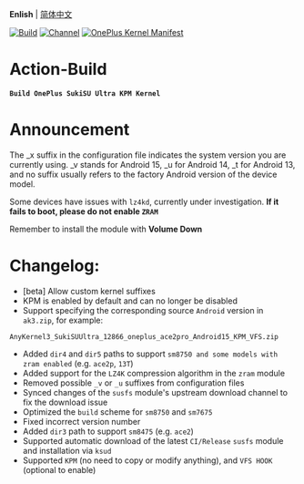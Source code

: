 **Enlish** | [简体中文](README.md)
 
[![Build](https://img.shields.io/badge/GitHub%20Actions-Build-181717?logo=github&logoColor=white&style=flat-square)](https://github.com/Numbersf/Action-Build/actions/workflows/Build%20SukiSU%20Ultra%20OnePlus.yml) [![Channel](https://img.shields.io/badge/Follow-Telegram-blue.svg?logo=telegram)](https://t.me/taichi91) [![OnePlus Kernel Manifest](https://img.shields.io/badge/OnePlus%20Kernel%20Manifest-EB0029?logo=oneplus&logoColor=white&style=flat-square)](https://github.com/OnePlusOSS/kernel_manifest)
 
# Action-Build  
**```Build OnePlus SukiSU Ultra KPM Kernel```**
 
# Announcement  
The _x suffix in the configuration file indicates the system version you are currently using. _v stands for Android 15, _u for Android 14, _t for Android 13, and no suffix usually refers to the factory Android version of the device model.
 
Some devices have issues with ``lz4kd``, currently under investigation. **If it fails to boot, please do not enable ``ZRAM``**
 
Remember to install the module with **Volume Down**
 
# Changelog:  
- [beta] Allow custom kernel suffixes
- KPM is enabled by default and can no longer be disabled
- Support specifying the corresponding source `Android` version in `ak3.zip`, for example:
```
AnyKernel3_SukiSUUltra_12866_oneplus_ace2pro_Android15_KPM_VFS.zip
```
- Added ```dir4``` and ```dir5``` paths to support ```sm8750 and some models with zram enabled``` (e.g. ```ace2p```, ```13T```)
- Added support for the ```LZ4K``` compression algorithm in the ```zram``` module
- Removed possible ```_v``` or ```_u``` suffixes from configuration files
- Synced changes of the ```susfs``` module's upstream download channel to fix the download issue
- Optimized the ```build``` scheme for ```sm8750``` and ```sm7675```
- Fixed incorrect version number
- Added ```dir3``` path to support ```sm8475``` (e.g. ```ace2```)
- Supported automatic download of the latest ```CI/Release``` ```susfs``` module and installation via ```ksud```
- Supported ```KPM``` (no need to copy or modify anything), and ```VFS HOOK``` (optional to enable)